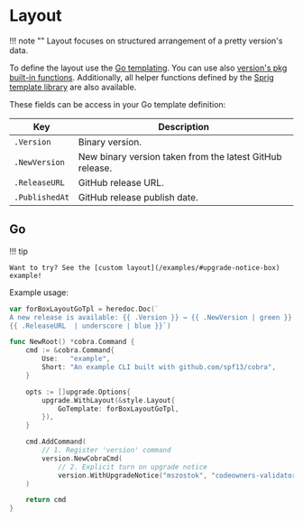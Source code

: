 # Layout

!!! note ""
    Layout focuses on structured arrangement of a pretty version's data.

To define the layout use the [Go templating](https://pkg.go.dev/html/template). You can use also [version's pkg built-in functions](https://github.com/mszostok/version/blob/main/style/go-tpl-funcs.go). Additionally, all helper functions defined by the [Sprig template library](https://masterminds.github.io/sprig/) are also available.

These fields can be access in your Go template definition:

| Key            | Description                                              |
|----------------|----------------------------------------------------------|
| `.Version`     | Binary version.                                          |
| `.NewVersion`  | New binary version taken from the latest GitHub release. |
| `.ReleaseURL`  | GitHub release URL.                                      |
| `.PublishedAt` | GitHub release publish date.                             |

## Go

!!! tip

    Want to try? See the [custom layout](/examples/#upgrade-notice-box) example!

Example usage:

```go
var forBoxLayoutGoTpl = heredoc.Doc(`
A new release is available: {{ .Version }} → {{ .NewVersion | green }}
{{ .ReleaseURL  | underscore | blue }}`)

func NewRoot() *cobra.Command {
	cmd := &cobra.Command{
		Use:   "example",
		Short: "An example CLI built with github.com/spf13/cobra",
	}

	opts := []upgrade.Options{
		upgrade.WithLayout(&style.Layout{
			GoTemplate: forBoxLayoutGoTpl,
		}),
	}

	cmd.AddCommand(
		// 1. Register 'version' command
		version.NewCobraCmd(
			// 2. Explicit turn on upgrade notice
			version.WithUpgradeNotice("mszostok", "codeowners-validator", opts...)),
	)

	return cmd
}
```
